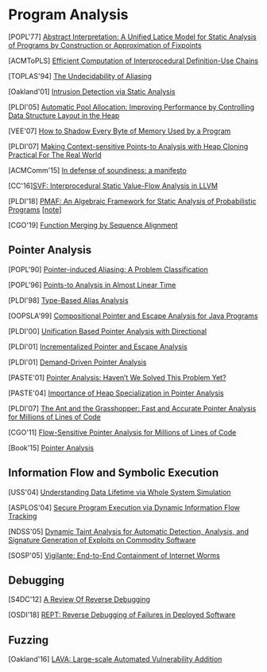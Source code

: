 # Program Analysis

[POPL'77] [Abstract Interpretation: A Unified Latice Model for Static Analysis
of Programs by Construction or Approximation of
Fixpoints](https://courses.cs.washington.edu/courses/cse503/10wi/readings/p238-cousot.pdf)

[ACMToPLS] [Efficient Computation of Interprocedural Definition-Use
Chains](http://citeseerx.ist.psu.edu/viewdoc/download?doi=10.1.1.72.8860&rep=rep1&type=pdf)

[TOPLAS'94] [The Undecidability of
Aliasing](http://web.cs.ucla.edu/~palsberg/course/cs232/papers/ramalingam-toplas94.pdf)

[Oakland'01] [Intrusion Detection via Static
Analysis](http://www.csl.sri.com/users/ddean/papers/oakland01.pdf)

[PLDI'05] [Automatic Pool Allocation: Improving Performance by Controlling Data
Structure Layout in the
Heap](https://llvm.org/pubs/2005-05-21-PLDI-PoolAlloc.pdf)

[VEE'07] [How to Shadow Every Byte of Memory Used by a
Program](http://www-leland.stanford.edu/class/cs343/resources/shadow-memory2007.pdf)

[PLDI'07] [Making Context-sensitive Points-to Analysis with Heap Cloning
Practical For The Real World](http://llvm.org/pubs/2007-06-10-PLDI-DSA.pdf)

[ACMComm'15] [In defense of soundiness: a
manifesto](https://dl.acm.org/citation.cfm?doid=2728770.2644805)

[CC'16][SVF: Interprocedural Static Value-Flow Analysis in
LLVM](https://yuleisui.github.io/publications/cc16.pdf)

[PLDI'18] [PMAF: An Algebraic Framework for Static Analysis of Probabilistic
Programs](https://www.cs.cmu.edu/~diw3/papers/WangHR17.pdf)
[[note](notes/pa/pmaf.md)]

[CGO'19] [Function Merging by Sequence
Alignment](http://homepages.inf.ed.ac.uk/hleather/publications/2019_functionmergesequencealign_cgo2019.pdf)


## Pointer Analysis
[POPL'90] [Pointer-induced Aliasing: A Problem
Classification](https://www.cmi.ac.in/~madhavan/courses/program-analysis-2008/papers/landi91-ptr-analysis-popl.pdf)

[POPL'96] [Points-to Analysis in Almost Linear
Time](https://www.cs.cornell.edu/courses/cs711/2005fa/papers/steensgaard-popl96.pdf)

[PLDI'98] [Type-Based Alias
Analysis](http://web.cs.ucla.edu/~palsberg/tba/papers/diwan-mckinley-moss-pldi98.pdf)

[OOPSLA'99] [Compositional Pointer and Escape Analysis for Java
Programs](https://people.csail.mit.edu/rinard/paper/oopsla99.pdf)

[PLDI'00] [Unification Based Pointer Analysis with
Directional](http://web.cs.ucla.edu/~palsberg/course/purdue/cs661/F01/papers/das-pldi00.pdf)

[PLDI'01] [Incrementalized Pointer and Escape
Analysis](https://people.csail.mit.edu/rinard/paper/pldi01.full.pdf)

[PLDI'01] [Demand-Driven Pointer
Analysis](https://dl.acm.org/doi/10.1145/381694.378802#:~:text=16-,ABSTRACT,a%20program%20or%20program%20component.&text=Specifically%2C%20we%20describe%20a%20demand,%2Dinsensitive%20points%2Dto%20analysis.)

[PASTE'01] [Pointer Analysis: Haven’t We
Solved This Problem Yet?](http://citeseerx.ist.psu.edu/viewdoc/download?doi=10.1.1.91.9469&rep=rep1&type=pdf)

[PASTE'04] [Importance of Heap Specialization in Pointer
Analysis](http://impact.crhc.illinois.edu/shared/papers/paste-04-nystrom.pdf)

[PLDI'07] [The Ant and the Grasshopper: Fast and Accurate Pointer Analysis
for Millions of Lines of Code](https://www.cs.utexas.edu/~lin/papers/pldi07.pdf)

[CGO'11] [Flow-Sensitive Pointer Analysis for Millions of Lines of
Code](https://www.cs.utexas.edu/users/lin/papers/cgo11.pdf)

[Book'15] [Pointer Analysis](https://yanniss.github.io/points-to-tutorial15.pdf)


## Information Flow and Symbolic Execution

[USS'04] [Understanding Data Lifetime via Whole System
Simulation](https://benpfaff.org/papers/taint.pdf)

[ASPLOS'04] [Secure Program Execution via Dynamic Information Flow
Tracking](http://csg.csail.mit.edu/pubs/memos/Memo-467/memo-467.pdf)

[NDSS'05] [Dynamic Taint Analysis for Automatic Detection, Analysis,
and Signature Generation of Exploits on Commodity
Software](https://people.eecs.berkeley.edu/~dawnsong/papers/taintcheck.pdf)

[SOSP'05] [Vigilante: End-to-End Containment of Internet
Worms](http://rowstron.azurewebsites.net/MS/VigilanteSOSP.pdf)


## Debugging
[S4DC'12] [A Review Of Reverse
Debugging](http://citeseerx.ist.psu.edu/viewdoc/download?doi=10.1.1.338.3420&rep=rep1&type=pdf)

[OSDI'18] [REPT: Reverse Debugging of Failures in Deployed
Software](https://www.microsoft.com/en-us/research/uploads/prod/2018/08/osdi18-final211.pdf)

## Fuzzing
[Oakland'16] [LAVA: Large-scale Automated Vulnerability
Addition](https://www.andreamambretti.com/files/papers/oakland2016_lava.pdf)
